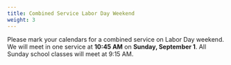 ```yaml
---
title: Combined Service Labor Day Weekend
weight: 3
---
```


Please mark your calendars for a combined service on Labor Day weekend. We will meet in one service at **10:45 AM** on **Sunday, September 1**. All Sunday school classes will meet at 9:15 AM.